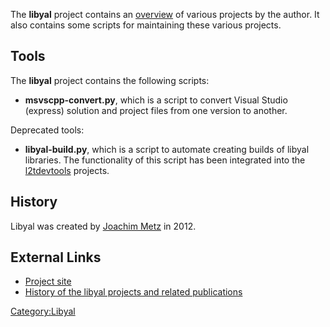 The **libyal** project contains an
[overview](https://github.com/libyal/libyal/wiki/Overview) of various
projects by the author. It also contains some scripts for maintaining
these various projects.

## Tools

The **libyal** project contains the following scripts:

- **msvscpp-convert.py**, which is a script to convert Visual Studio
  (express) solution and project files from one version to another.

Deprecated tools:

- **libyal-build.py**, which is a script to automate creating builds of
  libyal libraries. The functionality of this script has been integrated
  into the [l2tdevtools](https://github.com/log2timeline/l2tdevtools)
  projects.

## History

Libyal was created by [Joachim Metz](Joachim_Metz "wikilink") in 2012.

## External Links

- [Project site](https://github.com/libyal/libyal/)
- [History of the libyal projects and related
  publications](https://github.com/libyal/libyal/wiki/History)

[Category:Libyal](Category:Libyal "wikilink")